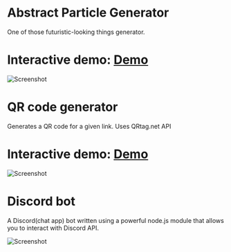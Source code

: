 # Abstract Particle Generator
One of those futuristic-looking things generator. 
# Interactive demo: [Demo](particleGenerator/logic.html)
![Screenshot](https://i.imgur.com/s9u3VVe.jpg)

# QR code generator
Generates a QR code for a given link. Uses QRtag.net API

# Interactive demo: [Demo](qr/generator.html)

![Screenshot](https://i.imgur.com/pdvy9yj.png)

# Discord bot
A Discord(chat app) bot written using a powerful node.js module that allows you to interact with Discord API.

![Screenshot](https://i.imgur.com/e7IcpPa.png)
